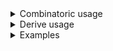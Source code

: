 <details>
<summary>Combinatoric usage</summary>

```no_run
# use bpaf::*;
# #[allow(dead_code)]
#[derive(Debug, Clone)]
pub struct Options {
    multi: Vec<Multi>,
    switch: bool,
}

# #[allow(dead_code)]
#[derive(Debug, Clone)]
struct Multi {
    m: (),
    val_1: usize,
    val_2: usize,
    val_3: f64,
}

fn multi() -> impl Parser<Multi> {
    let m = short('m').req_flag(());
    let val_1 = positional::<usize>("V1");
    let val_2 = positional::<usize>("V2");
    let val_3 = positional::<f64>("V3");
    construct!(Multi {
        m,
        val_1,
        val_2,
        val_3
    })
    .adjacent()
}

pub fn options() -> OptionParser<Options> {
    let switch = short('s').switch();
    let multi = multi().many();
    construct!(Options { multi, switch }).to_options()
}
```

</details>
<details>
<summary>Derive usage</summary>

```no_run
# use bpaf::*;
# #[allow(dead_code)]
#[derive(Debug, Clone, Bpaf)]
#[bpaf(options)]
pub struct Options {
    #[bpaf(external, many)]
    multi: Vec<Multi>,
    #[bpaf(short)]
    switch: bool,
}

# #[allow(dead_code)]
#[derive(Debug, Clone, Bpaf)]
#[bpaf(adjacent)]
struct Multi {
    m: (),
    #[bpaf(positional("V1"))]
    val_1: usize,
    #[bpaf(positional("V2"))]
    val_2: usize,
    #[bpaf(positional("V3"))]
    val_3: f64,
}
```

</details>
<details>
<summary>Examples</summary>


short flag `-m` takes 3 positional arguments: two integers and one floating point, order is
important, switch `-s` can go on either side of it
```console
% app -s -m 10 20 3.1415
Options { multi: [Multi { m: (), val_1: 10, val_2: 20, val_3: 3.1415 }], switch: true }
```

parser accepts multiple groups of `-m` - they must not interleave
```console
% app -s -m 10 20 3.1415 -m 1 2 0.0
Options { multi: [Multi { m: (), val_1: 10, val_2: 20, val_3: 3.1415 }, Multi { m: (), val_1: 1, val_2: 2, val_3: 0.0 }], switch: true }
```

`-s` can't go in the middle
```console
% app -m 10 20 -s 3.1415
-m is not expected in this context
```

</details>
